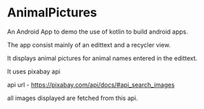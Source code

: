 # AnimalPictures
An Android App to demo the use of kotlin to build android apps.


The app consist mainly of an edittext and a recycler view.

It displays animal pictures for animal names entered in the edittext.

It uses pixabay api 

api url - https://pixabay.com/api/docs/#api_search_images

all images displayed are fetched from this api.
